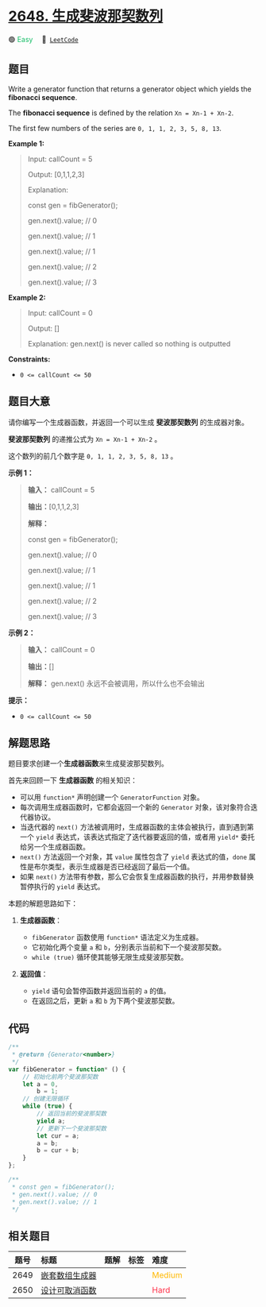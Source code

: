 # [2648. 生成斐波那契数列](https://leetcode.com/problems/generate-fibonacci-sequence)

🟢 <font color=#15bd66>Easy</font>&emsp; 🔗&ensp;[`LeetCode`](https://leetcode.com/problems/generate-fibonacci-sequence)

## 题目

Write a generator function that returns a generator object which yields the
**fibonacci sequence**.

The **fibonacci sequence** is defined by the relation `Xn = Xn-1 + Xn-2`.

The first few numbers of the series are `0, 1, 1, 2, 3, 5, 8, 13`.

**Example 1:**

> Input: callCount = 5
>
> Output: [0,1,1,2,3]
>
> Explanation:
>
> const gen = fibGenerator();
>
> gen.next().value; // 0
>
> gen.next().value; // 1
>
> gen.next().value; // 1
>
> gen.next().value; // 2
>
> gen.next().value; // 3

**Example 2:**

> Input: callCount = 0
>
> Output: []
>
> Explanation: gen.next() is never called so nothing is outputted

**Constraints:**

- `0 <= callCount <= 50`

## 题目大意

请你编写一个生成器函数，并返回一个可以生成 **斐波那契数列** 的生成器对象。

**斐波那契数列** 的递推公式为 `Xn = Xn-1 + Xn-2` 。

这个数列的前几个数字是 `0, 1, 1, 2, 3, 5, 8, 13` 。

**示例 1：**

> **输入：** callCount = 5
>
> **输出：**[0,1,1,2,3]
>
> **解释：**
>
> const gen = fibGenerator();
>
> gen.next().value; // 0
>
> gen.next().value; // 1
>
> gen.next().value; // 1
>
> gen.next().value; // 2
>
> gen.next().value; // 3

**示例 2：**

> **输入：** callCount = 0
>
> **输出：**[]
>
> **解释：** gen.next() 永远不会被调用，所以什么也不会输出

**提示：**

- `0 <= callCount <= 50`

## 解题思路

题目要求创建一个**生成器函数**来生成斐波那契数列。

首先来回顾一下 **生成器函数** 的相关知识：

- 可以用 `function*` 声明创建一个 `GeneratorFunction` 对象。
- 每次调用生成器函数时，它都会返回一个新的 `Generator` 对象，该对象符合迭代器协议。
- 当迭代器的 `next()` 方法被调用时，生成器函数的主体会被执行，直到遇到第一个 `yield` 表达式，该表达式指定了迭代器要返回的值，或者用 `yield*` 委托给另一个生成器函数。
- `next()` 方法返回一个对象，其 `value` 属性包含了 `yield` 表达式的值，`done` 属性是布尔类型，表示生成器是否已经返回了最后一个值。
- 如果 `next()` 方法带有参数，那么它会恢复生成器函数的执行，并用参数替换暂停执行的 `yield` 表达式。

本题的解题思路如下：

1. **生成器函数**：

   - `fibGenerator` 函数使用 `function*` 语法定义为生成器。
   - 它初始化两个变量 `a` 和 `b`，分别表示当前和下一个斐波那契数。
   - `while (true)` 循环使其能够无限生成斐波那契数。

2. **返回值**：

   - `yield` 语句会暂停函数并返回当前的 `a` 的值。
   - 在返回之后，更新 `a` 和 `b` 为下两个斐波那契数。

## 代码

```javascript
/**
 * @return {Generator<number>}
 */
var fibGenerator = function* () {
	// 初始化前两个斐波那契数
	let a = 0,
		b = 1;
	// 创建无限循环
	while (true) {
		// 返回当前的斐波那契数
		yield a;
		// 更新下一个斐波那契数
		let cur = a;
		a = b;
		b = cur + b;
	}
};

/**
 * const gen = fibGenerator();
 * gen.next().value; // 0
 * gen.next().value; // 1
 */
```

## 相关题目

<!-- prettier-ignore -->
| 题号 | 标题 | 题解 | 标签 | 难度 |
| :------: | :------ | :------: | :------ | :------ |
| 2649 | [嵌套数组生成器](https://leetcode.com/problems/nested-array-generator) |  |  | <font color=#ffb800>Medium</font> |
| 2650 | [设计可取消函数](https://leetcode.com/problems/design-cancellable-function) |  |  | <font color=#ff334b>Hard</font> |
